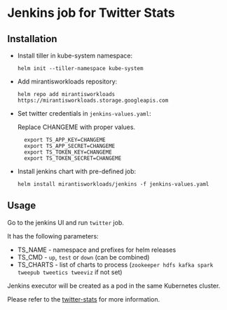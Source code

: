 # Jenkins job for Twitter Stats

## Installation

* Install tiller in kube-system namespace:
  ```shell
  helm init --tiller-namespace kube-system
  ```
* Add mirantisworkloads repository:
  ```shell
  helm repo add mirantisworkloads https://mirantisworkloads.storage.googleapis.com
  ```
* Set twitter credentials in `jenkins-values.yaml`:

  Replace CHANGEME with proper values.

  ```shell
    export TS_APP_KEY=CHANGEME
    export TS_APP_SECRET=CHANGEME
    export TS_TOKEN_KEY=CHANGEME
    export TS_TOKEN_SECRET=CHANGEME
  ```

* Install jenkins chart with pre-defined job:
  ```shell
  helm install mirantisworkloads/jenkins -f jenkins-values.yaml
  ```

## Usage

Go to the jenkins UI and run `twitter` job.

It has the following parameters:
 * TS_NAME   - namespace and prefixes for helm releases
 * TS_CMD    - `up`, `test` or `down` (can be combined)
 * TS_CHARTS - list of charts to process (`zookeeper hdfs kafka spark tweepub tweetics tweeviz` if not set)

Jenkins executor will be created as a pod in the same Kubernetes cluster.

Please refer to the [twitter-stats](../twitter-stats/README.md) for more information.